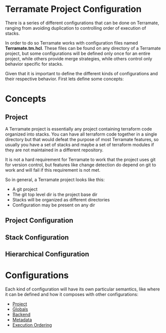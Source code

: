 # Terramate Project Configuration

There is a series of different configurations that can be done
on Terramate, ranging from avoiding duplication to controlling
order of execution of stacks.

In order to do so Terramate works with configuration files named
**Terramate.tm.hcl**. These files can be found on any directory
of a Terramate project, but some configurations will be defined
only once for an entire project, while others provide merge
strategies, while others control only behavior specific for
stacks.

Given that it is important to define the different kinds of
configurations and their respective behavior. First lets define
some concepts:

# Concepts

## Project

A Terramate project is essentially any project containing terraform code
organized into stacks. You can have all terraform code together in a single
directory but that would defeat the purpose of most Terramate features, so
usually you have a set of stacks and maybe a set of terraform modules if they
are not maintained in a different repository.

It is not a hard requirement for Terramate to work that the project uses git 
for version control, but features like change detection do depend on git to
work and will fail if this requirement is not met.

So in general, a Terramate project looks like this:

* A git project
* The git top level dir is the project base dir
* Stacks will be organized as different directories
* Configuration may be present on any dir

## Project Configuration

## Stack Configuration

## Hierarchical Configuration

# Configurations

Each kind of configuration will have its own particular semantics, like where
it can be defined and how it composes with other configurations:

* [Project](project-config.md)
* [Globals](globals.md)
* [Backend](backend-config.md)
* [Metadata](metadata.md)
* [Execution Ordering](execution-order.md)
